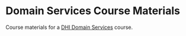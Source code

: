 # Domain Services Course Materials
Course materials for a [DHI Domain Services](https://github.com/DHI/DomainServices) course.
